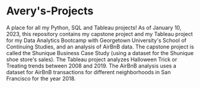 # Avery's-Projects
A place for all my Python, SQL and Tableau projects!
As of January 10, 2023, this repository contains my capstone project and my Tableau project for my Data Analytics Bootcamp with Georgetown University's School of Continuing Studies, and an analysis of AirBnB data. The capstone project is called the Shunique Business Case Study (using a dataset for the Shunique shoe store's sales). The Tableau project analyzes Halloween Trick or Treating trends between 2008 and 2019. The AirBnB analysis uses a dataset for AirBnB transactions for different neighborhoods in San Francisco for the year 2018.
